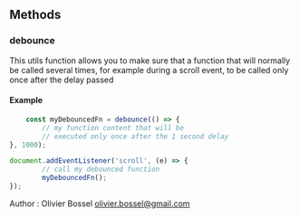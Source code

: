 ## Methods


### debounce

This utils function allows you to make sure that a function that will normally be called
several times, for example during a scroll event, to be called only once after
the delay passed


#### Example
```js
	const myDebouncedFn = debounce(() => {
		// my function content that will be
		// executed only once after the 1 second delay
}, 1000);

document.addEventListener('scroll', (e) => {
		// call my debounced function
		myDebouncedFn();
});
```
Author : Olivier Bossel <olivier.bossel@gmail.com>